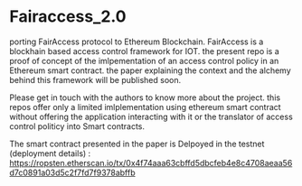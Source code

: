 # Fairaccess_2.0
porting FairAccess protocol to Ethereum Blockchain. FairAccess is a blockhain based access control framework for IOT. the present repo is a proof of concept of the imlpementation of an access control policy in an Ethereum smart contract. the paper explaining the context and the alchemy behind this framework will be published soon. 

Please get in touch with the authors to know more about the project. this repos offer only a limited imlplementation using ethereum smart contract without offering the application interacting with it or the translator of access control politicy into Smart contracts.

The smart contract presented in the paper is Delpoyed in the testnet (deployment details) :  https://ropsten.etherscan.io/tx/0x4f74aaa63cbffd5dbcfeb4e8c4708aeaa56d7c0891a03d5c2f7fd7f9378abffb
